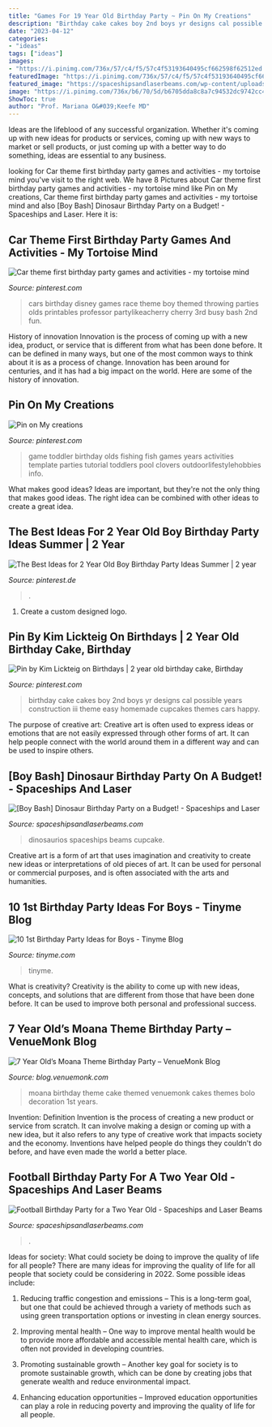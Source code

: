 ```yaml
---
title: "Games For 19 Year Old Birthday Party ~ Pin On My Creations"
description: "Birthday cake cakes boy 2nd boys yr designs cal possible years construction iii theme easy homemade cupcakes themes cars happy"
date: "2023-04-12"
categories:
- "ideas"
tags: ["ideas"]
images:
- "https://i.pinimg.com/736x/57/c4/f5/57c4f53193640495cf662598f62512ed.jpg"
featuredImage: "https://i.pinimg.com/736x/57/c4/f5/57c4f53193640495cf662598f62512ed.jpg"
featured_image: "https://spaceshipsandlaserbeams.com/wp-content/uploads/2015/09/boy-football-birthday-party-ideas-304.jpg"
image: "https://i.pinimg.com/736x/b6/70/5d/b6705dda8c8a7c94532dc9742cc4d477--birthday-cakes-for-boys-birthday-party-ideas.jpg"
ShowToc: true
author: "Prof. Mariana O&#039;Keefe MD"
---
```



Ideas are the lifeblood of any successful organization. Whether it's coming up with new ideas for products or services, coming up with new ways to market or sell products, or just coming up with a better way to do something, ideas are essential to any business.

	

		
looking for Car theme first birthday party games and activities - my tortoise mind you've visit to the right web. We have 8 Pictures about Car theme first birthday party games and activities - my tortoise mind like Pin on My creations, Car theme first birthday party games and activities - my tortoise mind and also [Boy Bash] Dinosaur Birthday Party on a Budget! - Spaceships and Laser. Here it is:
		
    
## Car Theme First Birthday Party Games And Activities - My Tortoise Mind

<img loading=lazy src="https://i.pinimg.com/736x/05/9f/2a/059f2a3f9e506ecd3f754f88fd9747ee.jpg" onerror="this.onerror=null;this.src='https://tse1.mm.bing.net/th?id=OIP.NLVUA7GPpiT-GB7CpZXC9QHaLH&amp;pid=15.1';" alt="Car theme first birthday party games and activities - my tortoise mind">

_Source: pinterest.com_

>cars birthday disney games race theme boy themed throwing parties olds printables professor partylikeacherry cherry 3rd busy bash 2nd fun. 

	

History of innovation
Innovation is the process of coming up with a new idea, product, or service that is different from what has been done before. It can be defined in many ways, but one of the most common ways to think about it is as a process of change. Innovation has been around for centuries, and it has had a big impact on the world. Here are some of the history of innovation.

    
## Pin On My Creations

<img loading=lazy src="https://i.pinimg.com/736x/9a/92/e3/9a92e3af26df839c9d728917230f62d3--toddler-birthday-party-ideas--year-olds-girl--year-old-girl-birthday-party-games.jpg" onerror="this.onerror=null;this.src='https://tse3.mm.bing.net/th?id=OIP.ner5J7o1zX0aeyLtmta8UQHaNb&amp;pid=15.1';" alt="Pin on My creations">

_Source: pinterest.com_

>game toddler birthday olds fishing fish games years activities template parties tutorial toddlers pool clovers outdoorlifestylehobbies info. 

	

What makes good ideas?
Ideas are important, but they're not the only thing that makes good ideas. The right idea can be combined with other ideas to create a great idea.

    
## The Best Ideas For 2 Year Old Boy Birthday Party Ideas Summer | 2 Year

<img loading=lazy src="https://i.pinimg.com/736x/57/c4/f5/57c4f53193640495cf662598f62512ed.jpg" onerror="this.onerror=null;this.src='https://tse4.mm.bing.net/th?id=OIP.wEVHPIjVN4bZo8HmFJ-fVQHaO0&amp;pid=15.1';" alt="The Best Ideas for 2 Year Old Boy Birthday Party Ideas Summer | 2 year">

_Source: pinterest.de_

>. 

	

1. Create a custom designed logo.

    
## Pin By Kim Lickteig On Birthdays | 2 Year Old Birthday Cake, Birthday

<img loading=lazy src="https://i.pinimg.com/736x/b6/70/5d/b6705dda8c8a7c94532dc9742cc4d477--birthday-cakes-for-boys-birthday-party-ideas.jpg" onerror="this.onerror=null;this.src='https://tse2.mm.bing.net/th?id=OIP.WDAk2eH9ymqVBGpU3xWplAHaJ4&amp;pid=15.1';" alt="Pin by Kim Lickteig on Birthdays | 2 year old birthday cake, Birthday">

_Source: pinterest.com_

>birthday cake cakes boy 2nd boys yr designs cal possible years construction iii theme easy homemade cupcakes themes cars happy. 

	

The purpose of creative art:
Creative art is often used to express ideas or emotions that are not easily expressed through other forms of art. It can help people connect with the world around them in a different way and can be used to inspire others.

    
## [Boy Bash] Dinosaur Birthday Party On A Budget! - Spaceships And Laser

<img loading=lazy src="https://spaceshipsandlaserbeams.com/wp-content/uploads/2015/09/dinosaur-birthday-party-ideas-on-a-budget.jpg.jpg" onerror="this.onerror=null;this.src='https://tse1.mm.bing.net/th?id=OIP.jGsNwoCUIp6yU4tyU9TfnAHaLH&amp;pid=15.1';" alt="[Boy Bash] Dinosaur Birthday Party on a Budget! - Spaceships and Laser">

_Source: spaceshipsandlaserbeams.com_

>dinosaurios spaceships beams cupcake. 

	

Creative art is a form of art that uses imagination and creativity to create new ideas or interpretations of old pieces of art. It can be used for personal or commercial purposes, and is often associated with the arts and humanities.

    
## 10 1st Birthday Party Ideas For Boys - Tinyme Blog

<img loading=lazy src="https://www.tinyme.com/blog/wp-content/uploads/10-1st-birthday-party-ideas-for-boys/10-1st-Birthday-Party-Ideas-for-Boys-1.jpg" onerror="this.onerror=null;this.src='https://tse4.mm.bing.net/th?id=OIP.1kHzk0fs6C5dvvbpsW19iwHaLJ&amp;pid=15.1';" alt="10 1st Birthday Party Ideas for Boys - Tinyme Blog">

_Source: tinyme.com_

>tinyme. 

	

What is creativity?
Creativity is the ability to come up with new ideas, concepts, and solutions that are different from those that have been done before. It can be used to improve both personal and professional success.

    
## 7 Year Old’s Moana Theme Birthday Party – VenueMonk Blog

<img loading=lazy src="https://venuemonk.files.wordpress.com/2017/03/moana-theme-birthday-party-cake-1.jpeg?w=600&amp;h=900" onerror="this.onerror=null;this.src='https://tse2.mm.bing.net/th?id=OIP.3IvCpRsB-B8wTCenAnifbgHaLG&amp;pid=15.1';" alt="7 Year Old’s Moana Theme Birthday Party – VenueMonk Blog">

_Source: blog.venuemonk.com_

>moana birthday theme cake themed venuemonk cakes themes bolo decoration 1st years. 

	

Invention: Definition
Invention is the process of creating a new product or service from scratch. It can involve making a design or coming up with a new idea, but it also refers to any type of creative work that impacts society and the economy. Inventions have helped people do things they couldn't do before, and have even made the world a better place.

    
## Football Birthday Party For A Two Year Old - Spaceships And Laser Beams

<img loading=lazy src="https://spaceshipsandlaserbeams.com/wp-content/uploads/2015/09/boy-football-birthday-party-ideas-304.jpg" onerror="this.onerror=null;this.src='https://tse3.mm.bing.net/th?id=OIP.O5hD7XhCsPizd9mFyI_0fAHaLZ&amp;pid=15.1';" alt="Football Birthday Party for a Two Year Old - Spaceships and Laser Beams">

_Source: spaceshipsandlaserbeams.com_

>. 

	

Ideas for society: What could society be doing to improve the quality of life for all people?
There are many ideas for improving the quality of life for all people that society could be considering in 2022. Some possible ideas include: 
1. Reducing traffic congestion and emissions – This is a long-term goal, but one that could be achieved through a variety of methods such as using green transportation options or investing in clean energy sources. 

2. Improving mental health – One way to improve mental health would be to provide more affordable and accessible mental health care, which is often not provided in developing countries. 

3. Promoting sustainable growth – Another key goal for society is to promote sustainable growth, which can be done by creating jobs that generate wealth and reduce environmental impact. 

4. Enhancing education opportunities – Improved education opportunities can play a role in reducing poverty and improving the quality of life for all people. 


